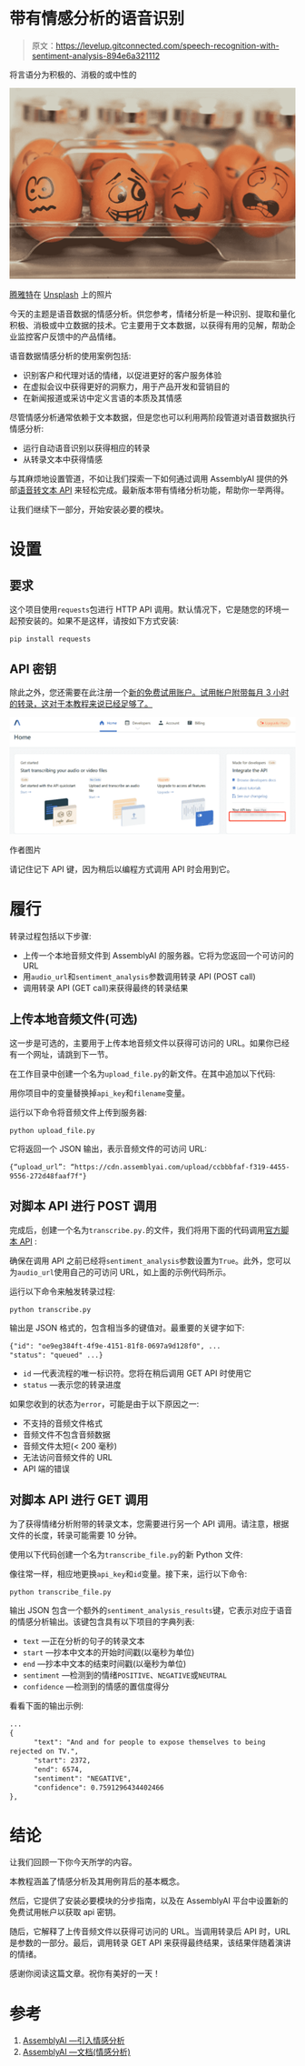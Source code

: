 # 带有情感分析的语音识别

> 原文：<https://levelup.gitconnected.com/speech-recognition-with-sentiment-analysis-894e6a321112>

将言语分为积极的、消极的或中性的

![](img/e628489c8674ce62fe86377c0ee69777.png)

[腾雅特](https://unsplash.com/@tengyart?utm_source=unsplash&utm_medium=referral&utm_content=creditCopyText)在 [Unsplash](https://unsplash.com/s/photos/emotion?utm_source=unsplash&utm_medium=referral&utm_content=creditCopyText) 上的照片

今天的主题是语音数据的情感分析。供您参考，情绪分析是一种识别、提取和量化积极、消极或中立数据的技术。它主要用于文本数据，以获得有用的见解，帮助企业监控客户反馈中的产品情绪。

语音数据情感分析的使用案例包括:

*   识别客户和代理对话的情绪，以促进更好的客户服务体验
*   在虚拟会议中获得更好的洞察力，用于产品开发和营销目的
*   在新闻报道或采访中定义言语的本质及其情感

尽管情感分析通常依赖于文本数据，但是您也可以利用两阶段管道对语音数据执行情感分析:

*   运行自动语音识别以获得相应的转录
*   从转录文本中获得情感

与其麻烦地设置管道，不如让我们探索一下如何通过调用 AssemblyAI 提供的外部[语音转文本 API](https://www.assemblyai.com/) 来轻松完成。最新版本带有情绪分析功能，帮助你一举两得。

让我们继续下一部分，开始安装必要的模块。

# 设置

## 要求

这个项目使用`requests`包进行 HTTP API 调用。默认情况下，它是随您的环境一起预安装的。如果不是这样，请按如下方式安装:

```
pip install requests
```

## API 密钥

除此之外，您还需要在此注册一个[新的免费试用账户。试用帐户附带每月 3 小时的转录，这对于本教程来说已经足够了。](https://app.assemblyai.com/signup)

![](img/38bbdb0f000ead04df1db8afd5ac03bd.png)

作者图片

请记住记下 API 键，因为稍后以编程方式调用 API 时会用到它。

# 履行

转录过程包括以下步骤:

*   上传一个本地音频文件到 AssemblyAI 的服务器。它将为您返回一个可访问的 URL
*   用`audio_url`和`sentiment_analysis`参数调用转录 API (POST call)
*   调用转录 API (GET call)来获得最终的转录结果

## 上传本地音频文件(可选)

这一步是可选的，主要用于上传本地音频文件以获得可访问的 URL。如果你已经有一个网址，请跳到下一节。

在工作目录中创建一个名为`upload_file.py`的新文件。在其中追加以下代码:

用你项目中的变量替换掉`api_key`和`filename`变量。

运行以下命令将音频文件上传到服务器:

```
python upload_file.py
```

它将返回一个 JSON 输出，表示音频文件的可访问 URL:

```
{“upload_url”: “https://cdn.assemblyai.com/upload/ccbbbfaf-f319-4455-9556-272d48faaf7f"}
```

## 对脚本 API 进行 POST 调用

完成后，创建一个名为`transcribe.py.`的文件，我们将用下面的代码调用[官方脚本 API](https://docs.assemblyai.com/api-ref/v2-transcript) :

确保在调用 API 之前已经将`sentiment_analysis`参数设置为`True`。此外，您可以为`audio_url`使用自己的可访问 URL，如上面的示例代码所示。

运行以下命令来触发转录过程:

```
python transcribe.py
```

输出是 JSON 格式的，包含相当多的键值对。最重要的关键字如下:

```
{"id": "oe9eg384ft-4f9e-4151-81f8-0697a9d128f0", ...
"status": "queued" ...}
```

*   `id` —代表流程的唯一标识符。您将在稍后调用 GET API 时使用它
*   `status` —表示您的转录进度

如果您收到的状态为`error`，可能是由于以下原因之一:

*   不支持的音频文件格式
*   音频文件不包含音频数据
*   音频文件太短(< 200 毫秒)
*   无法访问音频文件的 URL
*   API 端的错误

## 对脚本 API 进行 GET 调用

为了获得情绪分析附带的转录文本，您需要进行另一个 API 调用。请注意，根据文件的长度，转录可能需要 10 分钟。

使用以下代码创建一个名为`transcribe_file.py`的新 Python 文件:

像往常一样，相应地更换`api_key`和`id`变量。接下来，运行以下命令:

```
python transcribe_file.py
```

输出 JSON 包含一个额外的`sentiment_analysis_results`键，它表示对应于语音的情感分析输出。该键包含具有以下项目的字典列表:

*   `text` —正在分析的句子的转录文本
*   `start` —抄本中文本的开始时间戳(以毫秒为单位)
*   `end` —抄本中文本的结束时间戳(以毫秒为单位)
*   `sentiment` —检测到的情绪`POSITIVE`、`NEGATIVE`或`NEUTRAL`
*   `confidence` —检测到的情感的置信度得分

看看下面的输出示例:

```
...
{
      "text": "And and for people to expose themselves to being rejected on TV.",
      "start": 2372,
      "end": 6574,
      "sentiment": "NEGATIVE",
      "confidence": 0.7591296434402466
},
```

# 结论

让我们回顾一下你今天所学的内容。

本教程涵盖了情感分析及其用例背后的基本概念。

然后，它提供了安装必要模块的分步指南，以及在 AssemblyAI 平台中设置新的免费试用帐户以获取 api 密钥。

随后，它解释了上传音频文件以获得可访问的 URL。当调用转录后 API 时，URL 是参数的一部分。最后，调用转录 GET API 来获得最终结果，该结果伴随着演讲的情绪。

感谢你阅读这篇文章。祝你有美好的一天！

# 参考

1.  [AssemblyAI —引入情感分析](https://www.assemblyai.com/blog/introducing-sentiment-analysis/)
2.  [AssemblyAI —文档(情感分析)](https://docs.assemblyai.com/audio-intelligence#sentiment-analysis)